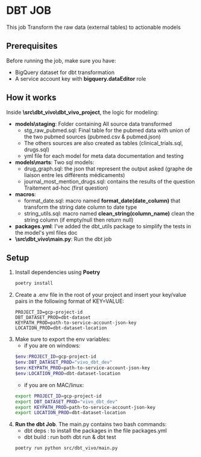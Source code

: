 # DBT JOB

This job Transform the raw data (external tables) to actionable models

## Prerequisites

Before running the job, make sure you have:

- BigQuery dataset for dbt transformation
- A service account key with  **bigquery.dataEditor** role

## How it works
Inside **\src\dbt_vivo\dbt_vivo_project**, the logic for modeling:
- **models\staging**: Folder containing All source data transformed
    - stg_raw_pubmed.sql: Final table for the pubmed data with union of the two pubmed sources (pubmed.csv & pubmed.json)
    - The others sources are also created as tables (clinical_trials.sql, drugs.sql)
    - yml file for each model for meta data documentation and testing
- **models\marts**: Two sql models:
    - drug_graph.sql: the json that represent the output asked (graphe de liaison entre les différents médicaments)
    - journal_most_mention_drugs.sql: contains the results of the question Traitement ad-hoc (first question)
- **macros**:
    - format_date.sql: macro named **format_date(date_column)** that transform the string date column to date type
    - string_utils.sql: macro named **clean_string(column_name)** clean the string column (if empty/null then return null)
- **packages.yml**: I've added the dbt_utils package to simplify the tests in the model's yml files doc
- **\src\dbt_vivo\main.py**: Run the dbt job 

## Setup

1. Install dependencies using **Poetry**
   ```bash
   poetry install

2. Create a .env file in the root of your project and insert your key/value pairs in the following format of KEY=VALUE:
    ```.env
    PROJECT_ID=gcp-project-id
    DBT_DATASET_PROD=dbt-dataset
    KEYPATH_PROD=path-to-service-account-json-key
    LOCATION_PROD=dbt-dataset-location

3. Make sure to export the env variables:
    - if you are on windows:
    ```powershell
    $env:PROJECT_ID=gcp-project-id
    $env:DBT_DATASET_PROD="vivo_dbt_dev" 
    $env:KEYPATH_PROD=path-to-service-account-json-key
    $env:LOCATION_PROD=dbt-dataset-location
    ```
    - if you are on MAC/linux:
    ```bash
    export PROJECT_ID=gcp-project-id
    export DBT_DATASET_PROD="vivo_dbt_dev" 
    export KEYPATH_PROD=path-to-service-account-json-key
    export LOCATION_PROD=dbt-dataset-location

4. **Run the dbt Job**. The main.py contains two bash commands:
    - dbt deps : to install the packages in the file packages.yml
    - dbt build : run both dbt run & dbt test
   ```bash
   poetry run python src/dbt_vivo/main.py
